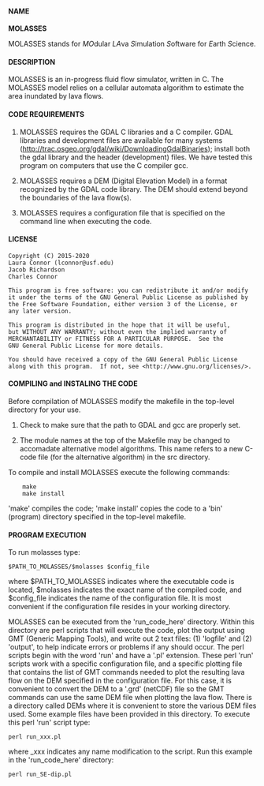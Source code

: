 #### NAME
**MOLASSES**

MOLASSES stands for *MO*dular *LA*va *S*imulation *S*oftware for *E*arth *S*cience.
 
#### DESCRIPTION

MOLASSES is an in-progress fluid flow simulator, written in C. 
The MOLASSES model relies on a cellular automata algorithm to
estimate the area inundated by lava flows.

#### CODE REQUIREMENTS

1) MOLASSES requires the GDAL C libraries and a C compiler. GDAL libraries and development files are available for many systems (http://trac.osgeo.org/gdal/wiki/DownloadingGdalBinaries); install both the gdal library and the header (development) files. We have tested this program on computers that use the C compiler gcc.

2) MOLASSES requires a DEM (Digital Elevation Model) in a format recognized by the GDAL code library. The DEM should extend beyond the boundaries of the lava flow(s). 

3) MOLASSES requires a configuration file that is specified on the command line when executing the code. 

#### LICENSE

    Copyright (C) 2015-2020  
    Laura Connor (lconnor@usf.edu)
    Jacob Richardson 
    Charles Connor

    This program is free software: you can redistribute it and/or modify
    it under the terms of the GNU General Public License as published by
    the Free Software Foundation, either version 3 of the License, or
    any later version.

    This program is distributed in the hope that it will be useful,
    but WITHOUT ANY WARRANTY; without even the implied warranty of
    MERCHANTABILITY or FITNESS FOR A PARTICULAR PURPOSE.  See the
    GNU General Public License for more details.

    You should have received a copy of the GNU General Public License
    along with this program.  If not, see <http://www.gnu.org/licenses/>. 

#### COMPILING and INSTALING THE CODE

Before compilation of MOLASSES modify the makefile in the top-level directory for your use. 

1) Check to make sure that the path to GDAL and gcc are properly set. 

2) The module names at the top of the Makefile may be changed to accomadate alternative model algorithms. This name refers to a new C-code file (for the alternative algorithm) in the src directory.

To compile and install MOLASSES execute the following commands:

		make
		make install

'make' compiles the code; 'make install' copies the code to a 'bin' (program) directory specified in the top-level makefile.

#### PROGRAM EXECUTION

To run molasses type:

	$PATH_TO_MOLASSES/$molasses $config_file

where $PATH_TO_MOLASSES indicates where the executable code is located, $molasses indicates the exact name of the compiled code, and $config_file indicates the name of the configuration file. It is most convenient if the configuration file resides in your working directory. 

MOLASSES can be executed from the 'run_code_here' directory. Within this directory are perl scripts that will execute the code, plot the output using GMT (Generic Mapping Tools), and write out 2 text files: (1) 'logfile' and (2) 'output', to help indicate errors or problems if any should occur. The perl scripts begin with the word 'run' and have a '.pl' extension. These perl 'run' scripts work with a specific configuration file, and a specific plotting file that contains the list of GMT commands needed to plot the resulting lava flow on the DEM specified in the configuration file. For this case, it is convenient to convert the DEM to a '.grd' (netCDF) file so the GMT commands can use the same DEM file when plotting the lava flow. There is a directory called DEMs where it is convenient to store the various DEM files used. Some example files have been provided in this directory. To execute this perl 'run' script type:
	
	perl run_xxx.pl

where _xxx indicates any name modification to the script. Run this example in the 'run_code_here' directory:
	
	perl run_SE-dip.pl

	
